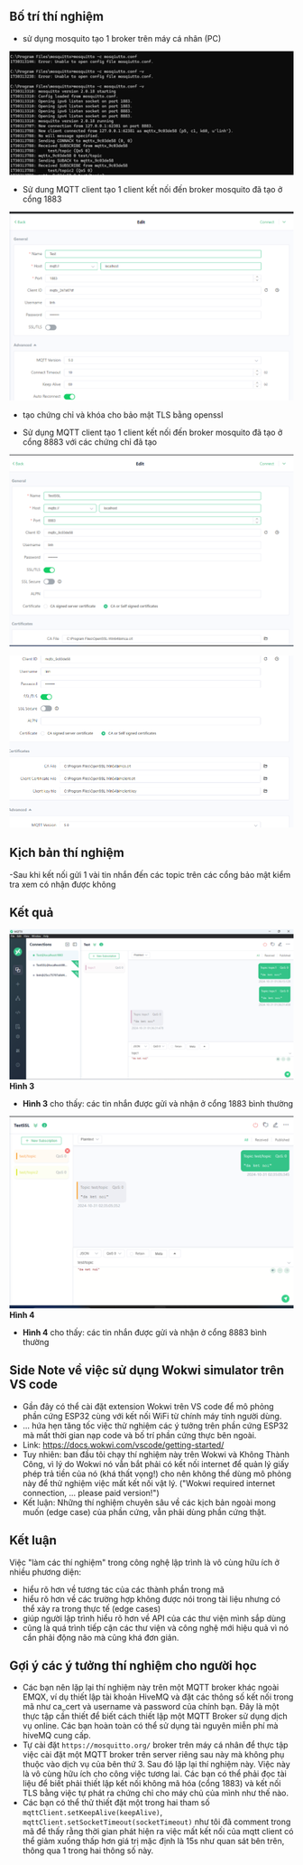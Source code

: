 ## Bố trí thí nghiệm 
- sử dụng mosquito tạo 1 broker trên máy cá nhân (PC)

![Hình 5](./images/6.png "Hình 5")

- Sử dung MQTT client tạo 1 client kết nối đến broker mosquito đã tạo ở cổng 1883

![Hình 0](./images/4.png "Hình 0")

- tạo chứng chỉ và khóa cho bảo mật TLS bằng openssl

- Sử dụng MQTT client tạo 1 client kết nối đến broker mosquito đã tạo ở cổng 8883 với các chứng chỉ đã tạo

![Hình 1](./images/3.png "Hình 1")

![Hình 2](./images/2.png "Hình 2")


## Kịch bản thí nghiệm

-Sau khi kết nối gửi 1 vài tin nhắn đến các topic trên các cổng bảo mật kiểm tra xem có nhận được không


## Kết quả

![Hình 3](./images/1.png "Hình 3")
**Hình 3**

- **Hình 3** cho thấy: các tin nhắn được gửi và nhận ở cổng 1883 bình thường


![Hình 4](./images/5.png "Hình 4")
**Hình 4**

- **Hình 4** cho thấy: các tin nhắn được gửi và nhận ở cổng 8883 bình thường

## Side Note về việc sử dụng Wokwi simulator trên VS code

- Gần đây có thể cài đặt extension Wokwi trên VS code để mô phỏng phần cứng ESP32 cùng với kết nối WiFi từ chính máy tính người dùng. 
- ... hứa hẹn tăng tốc việc thử nghiệm các ý tưởng trên phần cứng ESP32 mà mất thời gian nạp code và bố trí phần cứng thực bên ngoài. 
- Link: https://docs.wokwi.com/vscode/getting-started/ 
- Tuy nhiên: ban đầu tôi chạy thí nghiệm này trên Wokwi và Không Thành Công, vì lý do Wokwi nó vẫn bắt phải có kết nối internet để quản lý giấy phép trả tiền của nó (khá thất vọng!) cho nên không thể dùng mô phỏng này để thử nghiệm việc mất kết nối vật lý. ("Wokwi required internet connection, ... please paid version!")
- Kết luận: Những thí nghiệm chuyên sâu về các kịch bản ngoài mong muốn (edge case) của phần cứng, vẫn phải dùng phần cứng thật. 

## Kết luận 

Việc "làm các thí nghiệm" trong công nghệ lập trình là vô cùng hữu ích ở nhiều phương diện:

- hiểu rõ hơn về tương tác của các thành phần trong mã
- hiểu rõ hơn về các trường hợp không được nói trong tài liệu nhưng có thể xảy ra trong thực tế (edge cases)
- giúp người lập trình hiểu rõ hơn về API của các thư viện mình sắp dùng 
- cũng là quá trình tiếp cận các thư viện và công nghệ mới hiệu quả vì nó cần phải động não mà cũng khá đơn giản.

## Gợi ý các ý tưởng thí nghiệm cho người học 

- Các bạn nên lặp lại thí nghiệm này trên một MQTT broker khác ngoài EMQX, ví dụ thiết lập tài khoản HiveMQ và đặt các thông số kết nối trong mã như ca_cert và username và password của chính bạn. Đây là một thực tập cần thiết để biết cách thiết lập một MQTT Broker sử dụng dịch vụ online. Các bạn hoàn toàn có thể sử dụng tài nguyên miễn phí mà hiveMQ cung cấp. 
- Tự cài đặt `https://mosquitto.org/` broker trên máy cá nhân để thực tập việc cài đặt một MQTT broker trên server riêng sau này mà không phụ thuộc vào dịch vụ của bên thứ 3. Sau đó lặp lại thí nghiệm này. Việc này là vô cùng hữu ích cho công việc tương lai. Các bạn có thể phải đọc tài liệu để biết phải thiết lập kết nối không mã hóa (cổng 1883) và kết nối TLS bằng việc tự phát ra chứng chỉ cho máy chủ của mình như thế nào.
- Các bạn có thể thử thiết đặt một trong hai tham số `mqttClient.setKeepAlive(keepAlive)`, `mqttClient.setSocketTimeout(socketTimeout)` như tôi đã comment trong mã để thấy rằng thời gian phát hiện ra việc mất kết nối của mqtt client có thể giảm xuống thấp hơn giá trị mặc định là 15s như quan sát bên trên, thông qua 1 trong hai thông số này. 
